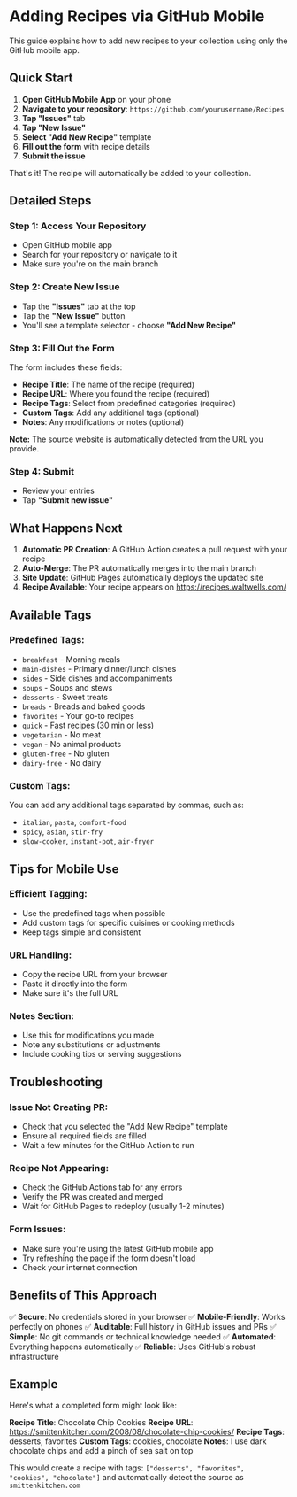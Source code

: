 # Adding Recipes via GitHub Mobile

This guide explains how to add new recipes to your collection using only the GitHub mobile app.

## Quick Start

1. **Open GitHub Mobile App** on your phone
2. **Navigate to your repository**: `https://github.com/yourusername/Recipes`
3. **Tap "Issues"** tab
4. **Tap "New Issue"**
5. **Select "Add New Recipe"** template
6. **Fill out the form** with recipe details
7. **Submit the issue**

That's it! The recipe will automatically be added to your collection.

## Detailed Steps

### Step 1: Access Your Repository
- Open GitHub mobile app
- Search for your repository or navigate to it
- Make sure you're on the main branch

### Step 2: Create New Issue
- Tap the **"Issues"** tab at the top
- Tap the **"New Issue"** button
- You'll see a template selector - choose **"Add New Recipe"**

### Step 3: Fill Out the Form
The form includes these fields:

- **Recipe Title**: The name of the recipe (required)
- **Recipe URL**: Where you found the recipe (required)
- **Recipe Tags**: Select from predefined categories (required)
- **Custom Tags**: Add any additional tags (optional)
- **Notes**: Any modifications or notes (optional)

**Note:** The source website is automatically detected from the URL you provide.

### Step 4: Submit
- Review your entries
- Tap **"Submit new issue"**

## What Happens Next

1. **Automatic PR Creation**: A GitHub Action creates a pull request with your recipe
2. **Auto-Merge**: The PR automatically merges into the main branch
3. **Site Update**: GitHub Pages automatically deploys the updated site
4. **Recipe Available**: Your recipe appears on https://recipes.waltwells.com/

## Available Tags

### Predefined Tags:
- `breakfast` - Morning meals
- `main-dishes` - Primary dinner/lunch dishes
- `sides` - Side dishes and accompaniments
- `soups` - Soups and stews
- `desserts` - Sweet treats
- `breads` - Breads and baked goods
- `favorites` - Your go-to recipes
- `quick` - Fast recipes (30 min or less)
- `vegetarian` - No meat
- `vegan` - No animal products
- `gluten-free` - No gluten
- `dairy-free` - No dairy

### Custom Tags:
You can add any additional tags separated by commas, such as:
- `italian`, `pasta`, `comfort-food`
- `spicy`, `asian`, `stir-fry`
- `slow-cooker`, `instant-pot`, `air-fryer`

## Tips for Mobile Use

### Efficient Tagging:
- Use the predefined tags when possible
- Add custom tags for specific cuisines or cooking methods
- Keep tags simple and consistent

### URL Handling:
- Copy the recipe URL from your browser
- Paste it directly into the form
- Make sure it's the full URL

### Notes Section:
- Use this for modifications you made
- Note any substitutions or adjustments
- Include cooking tips or serving suggestions

## Troubleshooting

### Issue Not Creating PR:
- Check that you selected the "Add New Recipe" template
- Ensure all required fields are filled
- Wait a few minutes for the GitHub Action to run

### Recipe Not Appearing:
- Check the GitHub Actions tab for any errors
- Verify the PR was created and merged
- Wait for GitHub Pages to redeploy (usually 1-2 minutes)

### Form Issues:
- Make sure you're using the latest GitHub mobile app
- Try refreshing the page if the form doesn't load
- Check your internet connection

## Benefits of This Approach

✅ **Secure**: No credentials stored in your browser
✅ **Mobile-Friendly**: Works perfectly on phones
✅ **Auditable**: Full history in GitHub issues and PRs
✅ **Simple**: No git commands or technical knowledge needed
✅ **Automated**: Everything happens automatically
✅ **Reliable**: Uses GitHub's robust infrastructure

## Example

Here's what a completed form might look like:

**Recipe Title**: Chocolate Chip Cookies
**Recipe URL**: https://smittenkitchen.com/2008/08/chocolate-chip-cookies/
**Recipe Tags**: desserts, favorites
**Custom Tags**: cookies, chocolate
**Notes**: I use dark chocolate chips and add a pinch of sea salt on top

This would create a recipe with tags: `["desserts", "favorites", "cookies", "chocolate"]` and automatically detect the source as `smittenkitchen.com` 